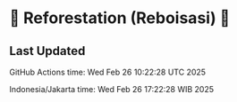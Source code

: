 
# 🌳 Reforestation (Reboisasi) 🌲

## Last Updated

GitHub Actions time: Wed Feb 26 10:22:28 UTC 2025

Indonesia/Jakarta time: Wed Feb 26 17:22:28 WIB 2025
